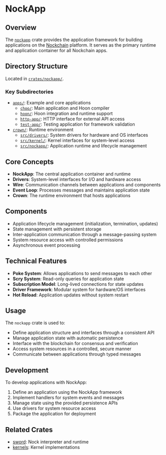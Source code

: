 # NockApp

## Overview

The [`nockapp`](../../crates/nockapp/) crate provides the application framework for building applications on the [Nockchain](../../) platform. It serves as the primary runtime and application container for all Nockchain apps.

## Directory Structure

Located in [`crates/nockapp/`](../../crates/nockapp/).

### Key Subdirectories

- [`apps/`](../../crates/nockapp/apps/): Example and core applications
  - [`choo/`](../../crates/nockapp/apps/choo/): Main application and Hoon compiler
  - [`hoon/`](../../crates/nockapp/apps/hoon/): Hoon integration and runtime support
  - [`http-app/`](../../crates/nockapp/apps/http-app/): HTTP interface for external API access
  - [`test-app/`](../../crates/nockapp/apps/test-app/): Testing application for framework validation
- [`crown/`](../../crates/nockapp/crown/): Runtime environment
  - [`src/drivers/`](../../crates/nockapp/crown/src/drivers/): System drivers for hardware and OS interfaces
  - [`src/kernel/`](../../crates/nockapp/crown/src/kernel/): Kernel interfaces for system-level access
  - [`src/nockapp/`](../../crates/nockapp/crown/src/nockapp/): Application runtime and lifecycle management

## Core Concepts

- **NockApp**: The central application container and runtime
- **Drivers**: System-level interfaces for I/O and hardware access
- **Wire**: Communication channels between applications and components
- **Event Loop**: Processes messages and maintains application state
- **Crown**: The runtime environment that hosts applications

## Components

- Application lifecycle management (initialization, termination, updates)
- State management with persistent storage
- Inter-application communication through a message-passing system
- System resource access with controlled permissions
- Asynchronous event processing

## Technical Features

- **Poke System**: Allows applications to send messages to each other
- **Scry System**: Read-only queries for application state
- **Subscription Model**: Long-lived connections for state updates
- **Driver Framework**: Modular system for hardware/OS interfaces
- **Hot Reload**: Application updates without system restart

## Usage

The `nockapp` crate is used to:

- Define application structure and interfaces through a consistent API
- Manage application state with automatic persistence
- Interface with the blockchain for consensus and verification
- Access system resources in a controlled, secure manner
- Communicate between applications through typed messages

## Development

To develop applications with NockApp:

1. Define an application using the NockApp framework
2. Implement handlers for system events and messages
3. Manage state using the provided persistence APIs
4. Use drivers for system resource access
5. Package the application for deployment

## Related Crates

- [sword](./sword.md): Nock interpreter and runtime
- [kernels](./kernels.md): Kernel implementations 